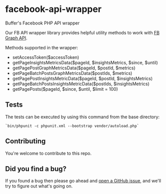 # facebook-api-wrapper
Buffer's Facebook PHP API wrapper

Our FB API wrapper library provides helpful utility methods to work with [FB Graph API](https://developers.facebook.com/docs/graph-api).

Methods supported in the wrapper:
- setAccessToken($accessToken)
- getPageInsightsMetricsData($pageId, $insightsMetrics, $since, $until)
- getPagePostGraphMetricsData($pageId, $postId, $metrics)
- getPageBatchPostsGraphMetricsData($postIds, $metrics)
- getPagePostInsightsMetricData($pageId, $postId, $insightsMetrics)
- getPageBatchPostsInsightsMetricData($postIds, $insightsMetrics)
- getPagePosts($pageId, $since, $until, $limit = 100)


Tests
-----

The tests can be executed by using this command from the base directory:

    `bin/phpunit -c phpunit.xml --bootstrap vendor/autoload.php`

Contributing
----

You're welcome to contribute to this repo.


## Did you find a bug?

If you found a bug then please go ahead and [open a GitHub issue](https://github.com/bufferapp/facebook-api-wrapper/issues), and we'll try to figure out what's going on.
